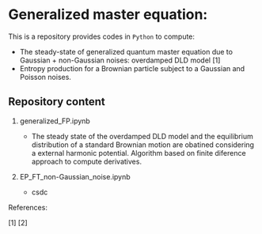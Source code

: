 # Generalized master equation:

This is a repository provides codes in `Python` to compute:
* The steady-state of generalized quantum master equation due to Gaussian + non-Gaussian noises: overdamped DLD model [1]
* Entropy production for a Brownian particle subject to a Gaussian and Poisson noises.

## Repository content

1. generalized_FP.ipynb
	- The steady state of the overdamped DLD model and the equilibrium distribution of a standard Brownian motion are obatined considering a external harmonic potential. Algorithm based on finite diference approach to compute derivatives.

2. EP_FT_non-Gaussian_noise.ipynb
	- csdc
	
References:

[1] 
[2]
